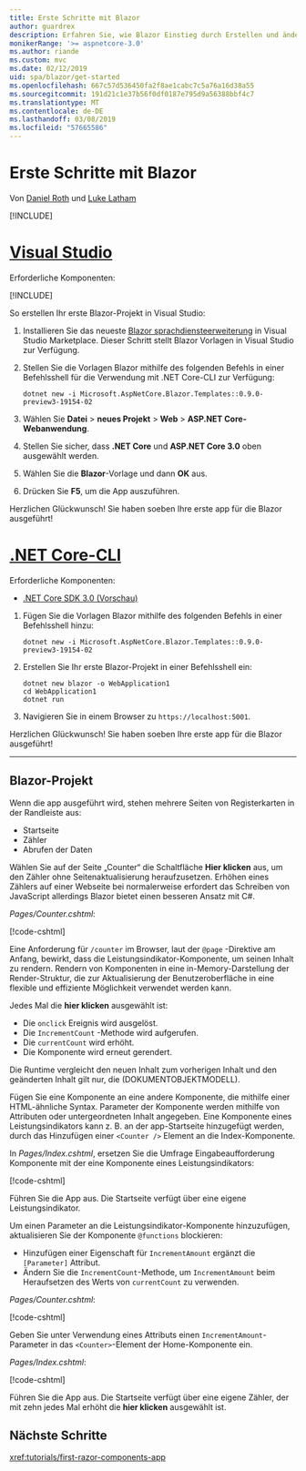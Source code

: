 ```yaml
---
title: Erste Schritte mit Blazor
author: guardrex
description: Erfahren Sie, wie Blazor Einstieg durch Erstellen und ändern ein Projekt Blazor.
monikerRange: '>= aspnetcore-3.0'
ms.author: riande
ms.custom: mvc
ms.date: 02/12/2019
uid: spa/blazor/get-started
ms.openlocfilehash: 667c57d536450fa2f8ae1cabc7c5a76a16d38a55
ms.sourcegitcommit: 191d21c1e37b56f0df0187e795d9a56388bbf4c7
ms.translationtype: MT
ms.contentlocale: de-DE
ms.lasthandoff: 03/08/2019
ms.locfileid: "57665586"
---
```

# <a name="get-started-with-blazor"></a>Erste Schritte mit Blazor

Von [Daniel Roth](https://github.com/danroth27) und [Luke Latham](https://github.com/guardrex)

[!INCLUDE[](~/includes/razor-components-preview-notice.md)]

# <a name="visual-studiotabvisual-studio"></a>[Visual Studio](#tab/visual-studio)

Erforderliche Komponenten:

[!INCLUDE[](~/includes/net-core-prereqs-vs-3.0.md)]

So erstellen Ihr erste Blazor-Projekt in Visual Studio:

1. Installieren Sie das neueste [Blazor sprachdiensteerweiterung](https://go.microsoft.com/fwlink/?linkid=870389) in Visual Studio Marketplace. Dieser Schritt stellt Blazor Vorlagen in Visual Studio zur Verfügung.
1. Stellen Sie die Vorlagen Blazor mithilfe des folgenden Befehls in einer Befehlsshell für die Verwendung mit .NET Core-CLI zur Verfügung:

   ```console
   dotnet new -i Microsoft.AspNetCore.Blazor.Templates::0.9.0-preview3-19154-02
   ```

1. Wählen Sie **Datei** > **neues Projekt** > **Web** > **ASP.NET Core-Webanwendung**.
1. Stellen Sie sicher, dass **.NET Core** und **ASP.NET Core 3.0** oben ausgewählt werden.
1. Wählen Sie die **Blazor**-Vorlage und dann **OK** aus.
1. Drücken Sie **F5**, um die App auszuführen.

Herzlichen Glückwunsch! Sie haben soeben Ihre erste app für die Blazor ausgeführt!

<!--

# [Visual Studio Code](#tab/visual-studio-code)

Prerequisites:

[!INCLUDE[](~/includes/net-core-prereqs-vsc-3.0.md)]

To create your first Blazor project in Visual Studio Code:

1. Execute the following command in a command shell:

   ```console
   dotnet new blazor -o WebApplication1
   ```

1. Open the *WebApplication1* folder in Visual Studio Code.

1. Visual Studio code offers to create assets to build and debug the app, which includes the *tasks.json* and *launch.json* files. Select **Yes** to add the assets.

1. Execute the app using the Visual Studio Code debugger.

1. In a browser, navigate to `https://localhost:5001`.

Congratulations! You just ran your first Blazor app!

# [Visual Studio for Mac](#tab/visual-studio-mac)

.NET Core 3.0 will be supported with Visual Studio for Mac version 8.0 or later. Visual Studio for Mac version 8.0 Preview isn't available at this time.

Use the [.NET Core CLI version of this topic](xref:razor-components/get-started?tabs=netcore-cli) on macOS.

[!INCLUDE[](~/includes/net-core-prereqs-mac-3.0.md)]

To create your first project Blazor project in Visual Studio for Mac:

1. Select **File** > **New Solution** or **New Project**.
1. In the sidebar, select **.NET Core** > **App**.
1. Select **Blazor** and select **Next**.
1. The **Target Framework** defaults to **.NET Core 3.0**. Select **Next**.
1. In the **Project Name** field, enter `WebApplication1`. Select **Create**.
1. Select **Run** > **Run Without Debugging** to run the app *without the debugger*. Running with the debugger isn't supported at this time.

Congratulations! You just ran your first Blazor app!
-->

# <a name="net-core-clitabnetcore-cli"></a>[.NET Core-CLI](#tab/netcore-cli/)

Erforderliche Komponenten:

* [.NET Core SDK 3.0 (Vorschau)](https://dotnet.microsoft.com/download/dotnet-core/3.0)

1. Fügen Sie die Vorlagen Blazor mithilfe des folgenden Befehls in einer Befehlsshell hinzu:

   ```console
   dotnet new -i Microsoft.AspNetCore.Blazor.Templates::0.9.0-preview3-19154-02
   ```

1. Erstellen Sie Ihr erste Blazor-Projekt in einer Befehlsshell ein:

   ```console
   dotnet new blazor -o WebApplication1
   cd WebApplication1
   dotnet run
   ```

1. Navigieren Sie in einem Browser zu `https://localhost:5001`.

Herzlichen Glückwunsch! Sie haben soeben Ihre erste app für die Blazor ausgeführt!

---

## <a name="blazor-project"></a>Blazor-Projekt

Wenn die app ausgeführt wird, stehen mehrere Seiten von Registerkarten in der Randleiste aus:

* Startseite
* Zähler
* Abrufen der Daten

Wählen Sie auf der Seite „Counter“ die Schaltfläche **Hier klicken** aus, um den Zähler ohne Seitenaktualisierung heraufzusetzen. Erhöhen eines Zählers auf einer Webseite bei normalerweise erfordert das Schreiben von JavaScript allerdings Blazor bietet einen besseren Ansatz mit C#.

*Pages/Counter.cshtml*:

[!code-cshtml[](get-started/samples_snapshot/3.x/Counter1.cshtml)]

Eine Anforderung für `/counter` im Browser, laut der `@page` -Direktive am Anfang, bewirkt, dass die Leistungsindikator-Komponente, um seinen Inhalt zu rendern. Rendern von Komponenten in eine in-Memory-Darstellung der Render-Struktur, die zur Aktualisierung der Benutzeroberfläche in eine flexible und effiziente Möglichkeit verwendet werden kann.

Jedes Mal die **hier klicken** ausgewählt ist:

* Die `onclick` Ereignis wird ausgelöst.
* Die `IncrementCount` -Methode wird aufgerufen.
* Die `currentCount` wird erhöht.
* Die Komponente wird erneut gerendert.

Die Runtime vergleicht den neuen Inhalt zum vorherigen Inhalt und den geänderten Inhalt gilt nur, die (DOKUMENTOBJEKTMODELL).

Fügen Sie eine Komponente an eine andere Komponente, die mithilfe einer HTML-ähnliche Syntax. Parameter der Komponente werden mithilfe von Attributen oder untergeordneten Inhalt angegeben. Eine Komponente eines Leistungsindikators kann z. B. an der app-Startseite hinzugefügt werden, durch das Hinzufügen einer `<Counter />` Element an die Index-Komponente.

In *Pages/Index.cshtml*, ersetzen Sie die Umfrage Eingabeaufforderung Komponente mit der eine Komponente eines Leistungsindikators:

[!code-cshtml[](get-started/samples_snapshot/3.x/Index1.cshtml?highlight=7)]

Führen Sie die App aus. Die Startseite verfügt über eine eigene Leistungsindikator.

Um einen Parameter an die Leistungsindikator-Komponente hinzuzufügen, aktualisieren Sie der Komponente `@functions` blockieren:

* Hinzufügen einer Eigenschaft für `IncrementAmount` ergänzt die `[Parameter]` Attribut.
* Ändern Sie die `IncrementCount`-Methode, um `IncrementAmount` beim Heraufsetzen des Werts von `currentCount` zu verwenden.

*Pages/Counter.cshtml*:

[!code-cshtml[](get-started/samples_snapshot/3.x/Counter2.cshtml?highlight=4,8)]

Geben Sie unter Verwendung eines Attributs einen `IncrementAmount`-Parameter in das `<Counter>`-Element der Home-Komponente ein.

*Pages/Index.cshtml*:

[!code-cshtml[](get-started/samples_snapshot/3.x/Index2.cshtml)]

Führen Sie die App aus. Die Startseite verfügt über eine eigene Zähler, der mit zehn jedes Mal erhöht die **hier klicken** ausgewählt ist.

## <a name="next-steps"></a>Nächste Schritte

<xref:tutorials/first-razor-components-app>
